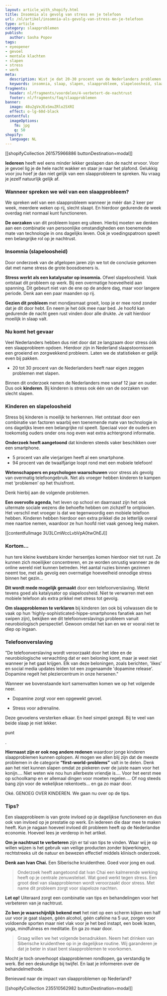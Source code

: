 ```yaml
---
layout: article_with_shopify.html
title: Insomnia als gevolg van stress en je telefoon
url: /nl/artikel/insomnia-als-gevolg-van-stress-en-je-telefoon
type: article
category: slaapproblemen
publish:
  author: Sasha Popov
tags:
- eyeopener
- gevoel
- mentale klachten
- slapen
- stress
- werk
meta:
  description: Wist je dat 20-30 procent van de Nederlanders problemen heeft met slapen? Ook kinderen hebben te maken met dit probleem. De slaapproblematiek is groter dan je denkt. Benieuwd naar de inzichten over slapeloosheid; ook wel insomnia?
  keywords: insomnia, slaap, slapen, slaapprobleem, slapeloosheid, slaapproblematiek, slecht slapen, slaapstoornis, goede nachtrust, stress, telefoon, kinderen, werken, werk, sasha
fragments:
  header: nl/fragments/voordelen/4-verbetert-de-nachtrust
  footer: nl/fragments/faq/slaapproblemen
banner:
  image: 48u2gVeJExSmuZRlo25XRI
  effect: o-lg-60d-black
contentful:
  imageOptions:
    fm: jpg
    q: 50
shopify:
  language: NL
---
```

[[shopifyCollection 261575966886 buttonDestination=modal]]

**Iedereen** heeft wel eens minder lekker geslapen dan de nacht ervoor. Voor je gevoel lig je de hele nacht wakker en staar je naar het plafond. Gelukkig voor jou hoef je dan niet gelijk van een slaapprobleem te spreken. Nu vraag je jezelf natuurlijk gelijk af.

### Wanneer spreken we wél van een slaapprobleem?

We spreken wél van een slaapprobleem wanneer je méér dan 2 keer per week, meerdere weken op rij, slecht slaapt. En hierdoor gedurende de week overdag niet normaal kunt functioneren.

**De oorzaken** van dit probleem lopen erg uiteen. Hierbij moeten we denken aan een combinatie van persoonlijke omstandigheden een toenemende mate van technologie in ons dagelijks leven. Ook je voedingspatroon speelt een belangrijke rol op je nachtrust.

### Insomnia (slapeloosheid)

Door onderzoek van de afgelopen jaren zijn we tot de conclusie gekomen dat met name stress de grote boosdoeners is.

**Stress werkt als een katalysator op insomnia.** Ofwel slapeloosheid. Vaak ontstaat dit probleem op werk. Bij een overmatige hoeveelheid aan spanning. Dit gebeurt niet van de ene op de andere dag, maar voor langere periode. Denk aan een paar maanden op rij.

**Gezien dit probleem** met mondjesmaat groeit, loop je er mee rond zonder dat je dit door hebt. En neem je het óók mee naar bed. Je hoofd kan gedurende de nacht geen rust vinden door alle drukte. Je valt hierdoor moeilijk in slaap valt.

### Nu komt het gevaar

Veel Nederlanders hebben dus niet door dat ze langzaam door stress óók een slaapprobleem opdoen. Hierdoor zijn in Nederland slaapstoornissen een groeiend en zorgwekkend probleem. Laten we de statistieken er gelijk even bij pakken.
* 20 tot 30 procent van de Nederlanders heeft naar eigen zeggen problemen met slapen.

Binnen dit onderzoek nemen de Nederlanders mee vanaf 12 jaar en ouder. Dus ook **kinderen**. Bij kinderen is stress ook één van de oorzaken van slecht slapen.

### Kinderen en slapeloosheid

Stress bij kinderen is moeilijk te herkennen. Het ontstaat door een combinatie van factoren waarbij een toenemende mate van technologie in ons dagelijks leven een belangrijke rol speelt. Speciaal voor de ouders en toekomstig ouders onder ons nog even wat extra achtergrond informatie.

**Onderzoek heeft aangetoond**
dat kinderen steeds vaker beschikken over een smartphone.
* 5 procent van alle vierjarigen heeft al een smartphone.
* 94 procent van de twaalfjarige loopt rond met een mobiele telefoon!

**Wetenschappers en psychologen waarschuwen** voor stress als gevolg van overmatig telefoongebruik. Net als vroeger hebben kinderen te kampen met ‘problemen’ op het thuisfront.

Denk hierbij aan de volgende problemen.

**Een overvolle agenda**, het leven op school en daarnaast zijn het ook uitermate sociale wezens die behoefte hebben om zichzelf te ontplooien. Het verschil met vroeger is dat we tegenwoordig een mobiele telefoon hebben. Kinderen hebben hierdoor een extra prikkel die ze letterlijk overal mee naartoe nemen, waardoor ze hun hoofd niet vaak genoeg leeg maken.

[[contentfulImage 3U3LCmWccLvbVpA0twOhEJ]]

### Kortom...

hun tere kleine kwetsbare kinder hersentjes komen hierdoor niet tot rust. Ze kunnen zich moeilijker concentreren, en ze worden onrustig wanneer ze de online wereld niet kunnen betreden. Het aantal ruzies binnen gezinnen neemt toe, met als gevolg een overmatige hoeveelheid onnodige stress binnen het gezin...

**Dit wordt mede mogelijk gemaakt** door een telefoonverslaving. Werkt tevens goed als katalysator op slapeloosheid. Niet te verwarren met een mobiele telefoon als extra prikkel met stress tot gevolg.

**Om slaapproblemen te verklaren** bij kinderen (en ook bij volwassen die te vaak op hun ‘highly-sophisticated-hippe-smartphones fanatiek aan het swipen zijn), bekijken we dit telefoonverslavings probleem vanuit neurobiologisch perspectief. Gewoon omdat het kan en we er vooral niet te diep op ingaan.

### Telefoonverslaving

”De telefoonverslaving wordt veroorzaakt door het idee en de neurobiologische verwachting dat er een beloning komt, maar je weet niet wanneer je het gaat krijgen. Elk van deze beloningen, zoals berichten, 'likes' en social media updates leiden tot een zogenaamde 'dopamine release'. Dopamine regelt het pleziercentrum in onze hersenen."

Wanneer we bovenstaande kort samenvatten komen we op het volgende neer.

* Dopamine zorgt voor een opgewekt gevoel.

* Stress voor adrenaline.

Deze gevoelens versterken elkaar. En heel simpel gezegd. Bij te veel van beide slaap je niet lekker.

punt

.

**Hiernaast zijn er ook nog andere redenen** waardoor jonge kinderen slaapproblemen kunnen oplopen. Al mogen we allen blij zijn dat de meeste problemen in de categorie **“first-world-problems”** valt in te delen. Denk aan het niet kunnen slapen omdat ze piekeren over de juiste naam voor het konijn.... Niet weten wie nou hun allerbeste vriendje is.... Voor het eerst mee op schoolkamp en er allemaal dingen voor moeten regelen.... Of nog steeds bang zijn voor de wekelijkse rekentoets... en ga zo maar door.

Oké. GENOEG OVER KINDEREN. We gaan nu over op de tips.

### Tips?

Een slaapprobleem is van grote invloed op je dagelijkse functioneren en dus ook van invloed op je prestatie op werk. En iedereen die daar mee te maken heeft. Kun je nagaan hoeveel invloed dit probleem heeft op de Nederlandse economie. Hoeveel lees je verderop in het artikel.

**Om je nachtrust te verbeteren** zijn er tal van tips te vinden. Waar wij je op willen wijzen is het gebruik van veilige producten zonder bijwerkingen, rechtstreeks uit de natuur en bewezen effectief middels klinisch onderzoek.

**Denk aan Ivan Chai.** Een Siberische kruidenthee. Goed voor jong en oud.

> Onderzoek heeft aangetoond dat Ivan Chai een kalmerende werking heeft op je centrale zenuwstelsel. Wat goed werkt tegen stress. Een groot deel van slaapproblemen wordt veroorzaakt door stress. Met name dit probleem zorgt voor slapeloze nachten.

**Let op!** Uiteraard zorgt een combinatie van tips en behandelingen voor het verbeteren van je nachtrust.

**Zo ben je waarschijnlijk bekend met** het niet op een scherm kijken een half uur voor je gaat slapen, géén alcohol, géén cafeïne na 5 uur, zorgen voor voldoende sporten maar niet vlak voor je het bed instapt, een boek lezen, yoga, mindfulness en meditatie. En ga zo maar door.

> Graag willen we het volgende benadrukken. Neem het drinken van Siberische kruidenthee op in je dagelijkse routine. Wij garanderen je dat je beter in staat bent slaapproblemen te voorkomen.

Mocht je toch onverhoopt slaapproblemen rondlopen, ga verstandig te werk. Bel een deskundige bij twijfel. En laat je informeren over de behandelmethode.

Benieuwd naar de impact van slaapproblemen op Nederland?

[[shopifyCollection 235510562982 buttonDestination=modal]]
